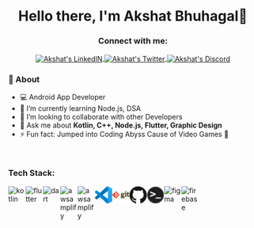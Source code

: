 <p>
  <h1 align="center"><b>Hello there, I'm Akshat Bhuhagal👋</b></h1>
</p>

<h3 align="center">Connect with me:</h3>

<p align="center">
  
<a href="https://www.linkedin.com/in/akshat-bhuhagal/">
  <img align="center" alt="Akshat's LinkedIN" width="22px" src="https://raw.githubusercontent.com/peterthehan/peterthehan/master/assets/linkedin.svg" />
</a>
<a href="https://twitter.com/AkshatBhuhagal">
  <img align="center" alt="Akshat's Twitter" width="22px" src="https://raw.githubusercontent.com/peterthehan/peterthehan/master/assets/twitter.svg" />
</a>
<a href="https://mail.google.com/mail/?view=cm&fs=1&to=akshatbhuhagal@gmail.com">
  <img align="center" alt="Akshat's Discord" width="22px" src="https://mailmeteor.com/logos/assets/PNG/Gmail_Logo_512px.png" />
</a>

</p>

### 🧐 About
- 💻 Android App Developer
- 🌱 I’m currently learning Node.js, DSA
- 👯 I’m looking to collaborate with other Developers 
- 💬 Ask me about **Kotlin, C++, Node.js, Flutter, Graphic Design**
- ⚡ Fun fact: Jumped into Coding Abyss Cause of Video Games :raised_hands:

<br>

### Tech Stack: 



<img align="left" src="https://www.vectorlogo.zone/logos/kotlinlang/kotlinlang-icon.svg" alt="kotlin" width="35px"/>
<img align="left" src="https://img.icons8.com/fluency/256/flutter.png" alt="flutter" width="35px"/>
<img align="left" src="https://img.icons8.com/color/256/dart.png" alt="dart" width="35px"/>
<img align="left" src="https://seeklogo.com/images/A/aws-amplify-logo-D68DDB5AB1-seeklogo.com.png" alt="awsamplify" width="35px"/>
<img align="left" src="https://upload.wikimedia.org/wikipedia/commons/thumb/9/95/Android_Studio_Icon_3.6.svg/1900px-Android_Studio_Icon_3.6.svg.png" alt="awsamplify" width="35px"/>
<img align="left" alt="Visual Studio Code" width="35px" src="https://raw.githubusercontent.com/github/explore/80688e429a7d4ef2fca1e82350fe8e3517d3494d/topics/visual-studio-code/visual-studio-code.png" />
<img align="left" alt="Git" width="35px" src="https://raw.githubusercontent.com/github/explore/80688e429a7d4ef2fca1e82350fe8e3517d3494d/topics/git/git.png" />
<img align="left" alt="GitHub" width="35px" src="https://raw.githubusercontent.com/github/explore/78df643247d429f6cc873026c0622819ad797942/topics/github/github.png" />
<img align="left" alt="HTML5" width="35px" src="https://raw.githubusercontent.com/github/explore/80688e429a7d4ef2fca1e82350fe8e3517d3494d/topics/terminal/terminal.png" />
<img align="left" src="https://www.vectorlogo.zone/logos/figma/figma-icon.svg" alt="figma" width="35px"/>
<img align="left" src="https://www.vectorlogo.zone/logos/firebase/firebase-icon.svg" alt="firebase" width="35px"/>
                                                               
<br>
<br>
<br>
<br>
